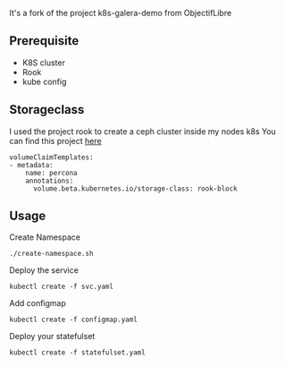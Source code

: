 It's a fork of the project k8s-galera-demo from ObjectifLibre

## Prerequisite

- K8S cluster
- Rook
- kube config 

## Storageclass

I used the project rook to create a ceph cluster inside my nodes k8s
You can find this project [here](https://github.com/rook/rook)

```
volumeClaimTemplates:
- metadata:
    name: percona
    annotations:
      volume.beta.kubernetes.io/storage-class: rook-block
```

## Usage

Create Namespace
```
./create-namespace.sh
```
Deploy the service
```
kubectl create -f svc.yaml
```
Add configmap
```
kubectl create -f configmap.yaml
```
Deploy your statefulset
```
kubectl create -f statefulset.yaml
```

